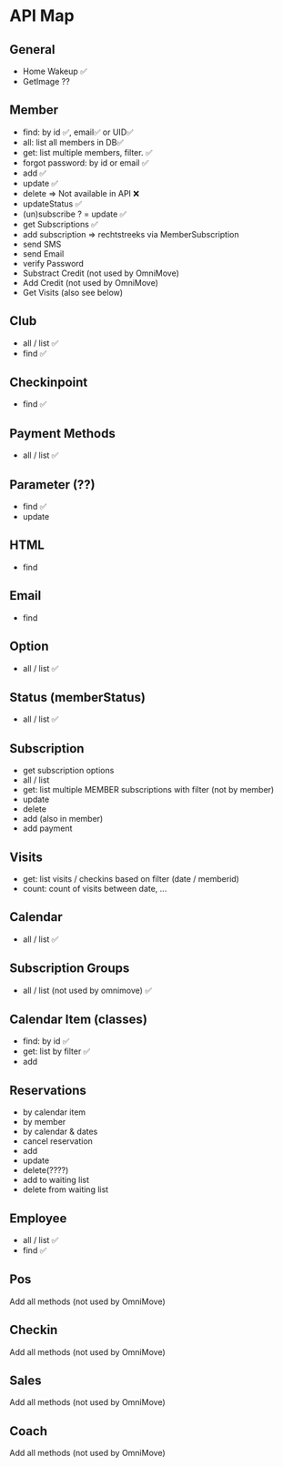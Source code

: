 # API Map

## General
 - Home Wakeup ✅
 - GetImage ??

## Member
 - find: by id ✅, email✅ or UID✅
 - all: list all members in DB✅
 - get: list multiple members, filter. ✅
 - forgot password: by id or email ✅
 - add ✅
 - update ✅
 - delete => Not available in API ❌
 - updateStatus ✅
 - (un)subscribe ? = update ✅
 - get Subscriptions ✅
 - add subscription => rechtstreeks via MemberSubscription
 - send SMS
 - send Email
 - verify Password
 - Substract Credit (not used by OmniMove)
 - Add Credit (not used by OmniMove)
- Get Visits (also see below)

## Club
 - all / list ✅
 - find ✅

 ## Checkinpoint
 - find ✅

## Payment Methods
 - all / list ✅

 ## Parameter (??)
 - find ✅
 - update

 ## HTML
  - find

## Email
 - find


## Option
 - all / list ✅

## Status (memberStatus)
 - all / list ✅

 ## Subscription
  - get subscription options
  - all / list
  - get: list multiple MEMBER subscriptions with filter (not by member)
  - update
  - delete
  - add (also in member)
  - add payment


## Visits
 - get: list visits / checkins based on filter (date / memberid)
 - count: count of visits between date, ...

## Calendar
 - all / list ✅

## Subscription Groups
 - all / list (not used by omnimove) ✅

## Calendar Item (classes)
 - find: by id ✅
 - get: list by filter ✅
 - add

 ## Reservations
 - by calendar item
 - by member
 - by calendar & dates
 - cancel reservation
 - add
 - update
 - delete(????)
 - add to waiting list
 - delete from waiting list

 ## Employee
  - all / list ✅
  - find ✅

## Pos
 Add all methods (not used by OmniMove)

 ## Checkin
 Add all methods (not used by OmniMove)

 ## Sales
 Add all methods (not used by OmniMove)

 ## Coach
 Add all methods (not used by OmniMove)